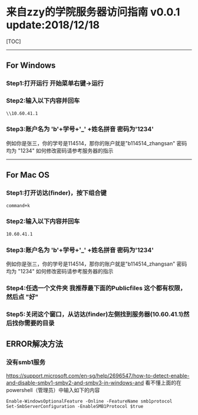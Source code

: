 # 来自zzy的学院服务器访问指南 v0.0.1 update:2018/12/18
[TOC]

---

## For Windows
### Step1:打开运行 开始菜单右键->运行

### Step2:输入以下内容并回车
	\\10.60.41.1

### Step3:账户名为 'b'+学号+'\_' +姓名拼音 密码为'1234'
例如你是张三，你的学号是114514，那你的账户就是"b114514_zhangsan"
密码均为 "1234"
如何修改密码请参考服务器的指示

---

## For Mac OS
### Step1:打开访达(finder)，按下组合键 
	command+k
### Step2:输入以下内容并回车
	10.60.41.1
### Step3:账户名为 'b'+学号+'\_' +姓名拼音 密码为'1234'
例如你是张三，你的学号是114514，那你的账户就是"b114514_zhangsan"
密码均为 "1234"
如何修改密码请参考服务器的指示
### Step4:任选一个文件夹 我推荐最下面的Publicfiles 这个都有权限，然后点 "好"
### Step5:关闭这个窗口，从访达(finder)左侧找到服务器(10.60.41.1)然后找你需要的目录

## ERROR解决方法
### 没有smb1服务
https://support.microsoft.com/en-sg/help/2696547/how-to-detect-enable-and-disable-smbv1-smbv2-and-smbv3-in-windows-and
看不懂上面的在powershell（管理员）中输入如下的内容

	Enable-WindowsOptionalFeature -Online -FeatureName smb1protocol
	Set-SmbServerConfiguration -EnableSMB1Protocol $true